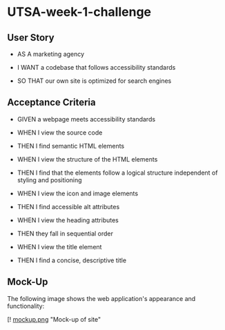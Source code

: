 # UTSA-week-1-challenge


## User Story

* AS A marketing agency

* I WANT a codebase that follows accessibility standards

* SO THAT our own site is optimized for search engines



## Acceptance Criteria

* GIVEN a webpage meets accessibility standards

* WHEN I view the source code

* THEN I find semantic HTML elements

* WHEN I view the structure of the HTML elements

* THEN I find that the elements follow a logical structure independent of styling and positioning

* WHEN I view the icon and image elements

* THEN I find accessible alt attributes

* WHEN I view the heading attributes

* THEN they fall in sequential order

* WHEN I view the title element

* THEN I find a concise, descriptive title

## Mock-Up

The following image shows the web application's appearance and functionality:

[! [mockup.png](/assets/images/mockup.png) "Mock-up of site"


